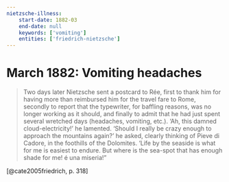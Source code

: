 ```yaml
---
nietzsche-illness:
    start-date: 1882-03
    end-date: null
    keywords: ['vomiting']
    entities: ['friedrich-nietzsche']
---
```


# March 1882: Vomiting headaches

> Two days later Nietzsche sent a postcard to Rée, first to thank him for
> having more than reimbursed him for the travel fare to Rome, secondly to
> report that the typewriter, for baffling reasons, was no longer working as it
> should, and finally to admit that he had just spent several wretched days
> (headaches, vomiting, etc.). ‘Ah, this damned cloud-electricity!’ he
> lamented. ‘Should I really be crazy enough to approach the mountains again?’
> he asked, clearly thinking of Pieve di Cadore, in the foothills of the
> Dolomites. ‘Life by the seaside is what for me is easiest to endure. But
> where is the sea-spot that has enough shade for me! é una miseria!”

[@cate2005friedrich, p. 318]
